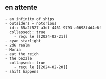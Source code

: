 ## en attente
	- an infinity of ships
	- outsiders + notorious
	  id:: 65a2f527-a3df-4461-9793-a0698f4d4e6f
	  collapsed:: true
		- reçu le [[2024-02-21]]
	- cyan starlight
	- 2d6 realm
	- Moria
	- eat the reich
	- the bezzle
	  collapsed:: true
		- reçu le [[2024-02-20]]
	- shift happens